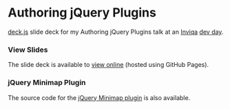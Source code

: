 Authoring jQuery Plugins
========================

[deck.js](http://imakewebthings.com/deck.js/) slide deck for my Authoring jQuery Plugins talk at an [Inviqa](http://inviqa.com/) [dev day](http://inviqa.com/careers/career-development/inviqa-developer-day/).

### View Slides ###

The slide deck is available to [view online](http://andrewjbaker.github.io/authoring-jquery-plugins/) (hosted using GitHub Pages).

### jQuery Minimap Plugin ###

The source code for the [jQuery Minimap plugin](http://github.com/andrewjbaker/jquery-minimap) is also available.
